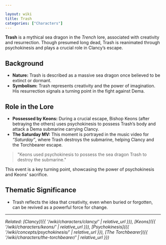 ```yaml
---

layout: wiki
title: Trash
categories: ["Characters"]
---
```


**Trash** is a mythical sea dragon in the *Trench* lore, associated with creativity and resurrection. Though presumed long dead, Trash is reanimated through psychokinesis and plays a crucial role in Clancy’s escape.

## <span class="tape-accent-yellow">Background</span>

* **Nature:** Trash is described as a massive sea dragon once believed to be extinct or dormant.
* **Symbolism:** Trash represents creativity and the power of imagination. His resurrection signals a turning point in the fight against Dema.

## <span class="tape-accent-red">Role in the Lore</span>

* **Possessed by Keons:** During a crucial escape, Bishop Keons (after betraying the others) uses psychokinesis to possess Trash’s body and attack a Dema submarine carrying Clancy.
* **The Saturday MV:** This moment is portrayed in the music video for *“Saturday”*, where Trash destroys the submarine, helping Clancy and the Torchbearer escape.
> "Keons used psychokinesis to possess the sea dragon Trash to destroy the submarine."
<p class="quote-attribution">This event is a key turning point, showcasing the power of psychokinesis and Keons' sacrifice.</p>

## <span class="tape-accent-yellow">Thematic Significance</span>

* Trash reflects the idea that creativity, even when buried or forgotten, can be revived as a powerful force for change.

---

*Related: [Clancy]({{ '/wiki/characters/clancy/' | relative_url }}), [Keons]({{ '/wiki/characters/keons/' | relative_url }}), [Psychokinesis]({{ '/wiki/concepts/psychokinesis/' | relative_url }}), [The Torchbearer]({{ '/wiki/characters/the-torchbearer/' | relative_url }})*
